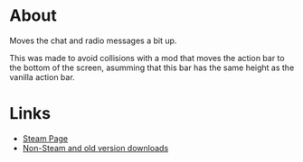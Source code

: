 # About
Moves the chat and radio messages a bit up.

This was made to avoid collisions with a mod that moves the action bar to the bottom of the screen, asumming that this bar has the same height as the vanilla action bar.


# Links
* [Steam Page](https://steamcommunity.com/sharedfiles/filedetails/?id=3381556547)
* [Non-Steam and old version downloads](https://github.com/Kevadroz/AddChatAndRadioBottomPadding/releases)
